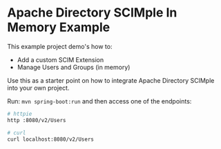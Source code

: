 Apache Directory SCIMple In Memory Example
==========================================

This example project demo's how to:

* Add a custom SCIM Extension
* Manage Users and Groups (in memory)

Use this as a starter point on how to integrate Apache Directory SCIMple into your own project.

Run: `mvn spring-boot:run` and then access one of the endpoints:

```bash
# httpie
http :8080/v2/Users

# curl
curl localhost:8080/v2/Users
```
